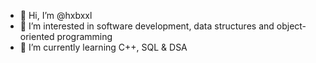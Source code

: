 - 👋 Hi, I’m @hxbxxl
- 👀 I’m interested in software development, data structures and object-oriented programming
- 🌱 I’m currently learning C++, SQL & DSA
